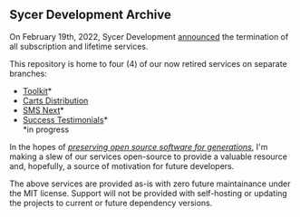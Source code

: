 ## Sycer Development Archive

On February 19th, 2022, Sycer Development [announced](https://twitter.com/Fykowo/status/1493258304948084736?s=20&t=9slPFN_4b5KEjsqDe6yYhA&utm_source=archive) the termination of all subscription and lifetime services.

This repository is home to four (4) of our now retired services on separate branches:
- [Toolkit](https://github.com/sycer-dev/archive/tree/toolkit)*
- [Carts Distribution](https://github.com/sycer-dev/archive/tree/carts)
- [SMS Next](https://github.com/sycer-dev/archive/tree/sms)*
- [Success Testimonials](https://github.com/sycer-dev/archive/tree/success)*  
\*in progress

In the hopes of [*preserving open source software for generations*](https://archiveprogram.github.com/), I'm making a slew of our services open-source to provide a valuable resource and, hopefully, a source of motivation for future developers.

The above services are provided as-is with zero future maintainance under the MIT license.
Support will not be provided with self-hosting or updating the projects to current or future dependency versions.


